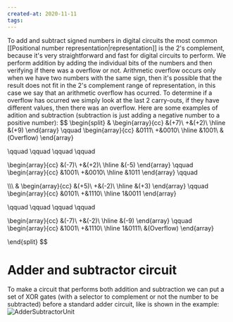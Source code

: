 ```yaml
---
created-at: 2020-11-11
tags:
---
```

To add and subtract signed numbers in digital circuits the most common [[Positional number representation|representation]] is the 2's complement, because it's very straightforward and fast for digital circuits to perform. We perform addition by adding the individual bits of the numbers and then verifying if there was a overflow or not. 
Arithmetic overflow occurs only when we have two numbers with the same sign, then it's possible that the result does not fit in the 2's complement range of representation, in this case we say that an arithmetic overflow has ocurred. To determine if a overflow has ocurred we simply look at the last 2 carry-outs, if they have different values, then there was an overflow.
Here are some examples of adition and subtraction (subtraction is just adding a negative number to a positive number):
$$
\begin{split}
&
\begin{array}{cc}
&(+7)\\
+&(+2)\\
\hline
&(+9)
\end{array}
\qquad
\begin{array}{cc}
&0111\\
+&0010\\
\hline
&1001\\
&(Overflow)
\end{array}

\qquad
\qquad
\qquad
\qquad

\begin{array}{cc}
&(-7)\\
+&(+2)\\
\hline
&(-5)
\end{array}
\qquad
\begin{array}{cc}
&1001\\
+&0010\\
\hline
&1011
\end{array}
\qquad

\\\\\\
&
\begin{array}{cc}
&(+5)\\
+&(-2)\\
\hline
&(+3)
\end{array}
\qquad
\begin{array}{cc}
&0101\\
+&1110\\
\hline
1&0011
\end{array}

\qquad
\qquad
\qquad
\qquad

\begin{array}{cc}
&(-7)\\
+&(-2)\\
\hline
&(-9)
\end{array}
\qquad
\begin{array}{cc}
&1001\\
+&1110\\
\hline
1&0111\\
&(Overflow)
\end{array}

\end{split}
$$

# Adder and subtractor circuit
To make a circuit that performs both addition and subtraction we can put a set of XOR gates (with a selector to complement or not the number to be subtracted) before a standard adder circuit, like is shown in the example: 
![AdderSubtractorUnit](adder_sub.png)